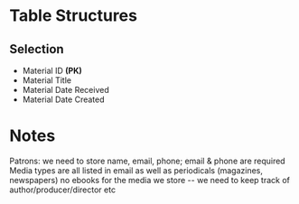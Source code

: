 # Table Structures

## Selection
- Material ID **(PK)**
- Material Title 
- Material Date Received
- Material Date Created

## 

# Notes
Patrons: we need to store name, email, phone; email & phone are required
Media types are all listed in email as well as periodicals (magazines, newspapers)
no ebooks
for the media we store -- we need to keep track of author/producer/director etc